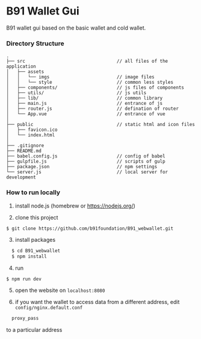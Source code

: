# B91 Wallet Gui

B91 wallet gui based on the basic wallet and cold wallet.

### Directory Structure

```
.
├── src                                  // all files of the application
│   ├── assets
│   │   └── imgs                         // image files
│   │   └── style                        // common less styles
│   ├── components/                      // js files of components
│   ├── utils/                           // js utils
│   ├── lib/                             // common library
│   ├── main.js                          // entrance of js
│   ├── router.js                        // defination of router
│   └── App.vue                          // entrance of vue
│
├── public                               // static html and icon files
│   ├── favicon.ico
│   └── index.html
│
├── .gitignore
├── README.md
├── babel.config.js                      // config of babel
├── gulpfile.js                          // scripts of gulp
├── package.json                         // npm settings
└── server.js                            // local server for development
```

### How to run locally

  1. install node.js (homebrew or https://nodejs.org/)

  2. clone this project

``` bash
$ git clone https://github.com/b91foundation/B91_webwallet.git
```

  3. install packages

```bash
  $ cd B91_webwallet
  $ npm install
```

  4. run

```
$ npm run dev
```
  5. open the website on ```localhost:8080```

  6. if you want the wallet to access data from a different address, edit ```config/nginx.default.conf```

```bash
  proxy_pass 
```
to a particular address
